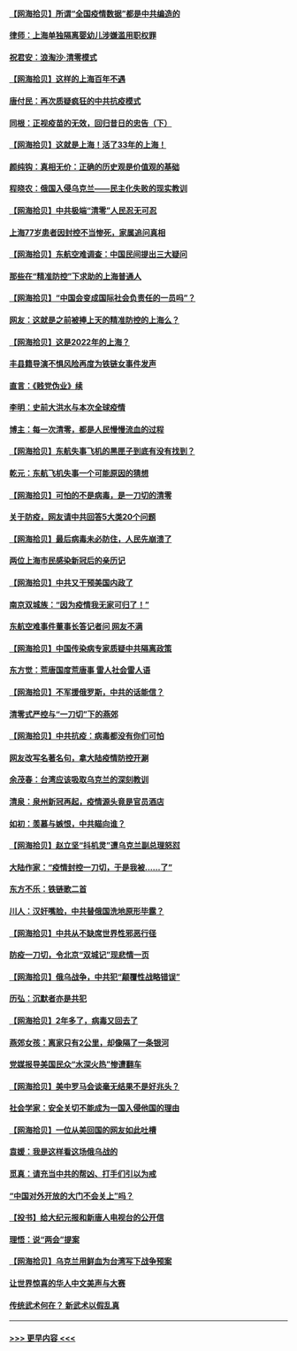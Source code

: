 #### [【网海拾贝】所谓“全国疫情数据”都是中共编造的](../pages/nsc993/n13694674.md?t=04051103) 
#### [律师：上海单独隔离婴幼儿涉嫌滥用职权罪](../pages/nsc993/n13694627.md?t=04051103) 
#### [祝君安：浪淘沙·清零模式](../pages/nsc993/n13694452.md?t=04051103) 
#### [【网海拾贝】这样的上海百年不遇](../pages/nsc993/n13692603.md?t=04051103) 
#### [唐付民：再次质疑疯狂的中共抗疫模式](../pages/nsc993/n13691971.md?t=04051103) 
#### [同根：正视疫苗的无效，回归昔日的忠告（下）](../pages/nsc993/n13688756.md?t=04051103) 
#### [【网海拾贝】这就是上海！活了33年的上海！](../pages/nsc993/n13688654.md?t=04051103) 
#### [颜纯钩：真相无价：正确的历史观是价值观的基础](../pages/nsc993/n13688555.md?t=04051103) 
#### [程晓农：俄国入侵乌克兰——民主化失败的现实教训](../pages/nsc993/n13686006.md?t=04051103) 
#### [【网海拾贝】中共极端“清零”人民忍无可忍](../pages/nsc993/n13685914.md?t=04051103) 
#### [上海77岁患者因封控不当惨死，家属追问真相](../pages/nsc993/n13685891.md?t=04051103) 
#### [【网海拾贝】东航空难调查：中国民间提出三大疑问](../pages/nsc993/n13683137.md?t=04051103) 
#### [那些在“精准防控”下求助的上海普通人](../pages/nsc993/n13683088.md?t=04051103) 
#### [【网海拾贝】“中国会变成国际社会负责任的一员吗”？](../pages/nsc993/n13680707.md?t=04051103) 
#### [网友：这就是之前被捧上天的精准防控的上海么？](../pages/nsc993/n13680287.md?t=04051103) 
#### [【网海拾贝】这是2022年的上海？](../pages/nsc993/n13678253.md?t=04051103) 
#### [丰县籍导演不惧风险再度为铁链女事件发声](../pages/nsc993/n13678215.md?t=04051103) 
#### [直言：《贱党伪业》续](../pages/nsc993/n13678056.md?t=04051103) 
#### [李明：史前大洪水与本次全球疫情](../pages/nsc993/n13677332.md?t=04051103) 
#### [博主：每一次清零，都是人民慢慢流血的过程](../pages/nsc993/n13676078.md?t=04051103) 
#### [【网海拾贝】东航失事飞机的黑匣子到底有没有找到？](../pages/nsc993/n13676034.md?t=04051103) 
#### [乾元：东航飞机失事一个可能原因的猜想](../pages/nsc993/n13675834.md?t=04051103) 
#### [【网海拾贝】可怕的不是病毒，是一刀切的清零](../pages/nsc993/n13674403.md?t=04051103) 
#### [关于防疫，网友请中共回答5大类20个问题](../pages/nsc993/n13674318.md?t=04051103) 
#### [【网海拾贝】最后病毒未必防住，人民先崩溃了](../pages/nsc993/n13672307.md?t=04051103) 
#### [两位上海市民感染新冠后的亲历记](../pages/nsc993/n13672217.md?t=04051103) 
#### [【网海拾贝】中共又干预美国内政了](../pages/nsc993/n13669564.md?t=04051103) 
#### [南京双城族：“因为疫情我无家可归了！”](../pages/nsc993/n13669511.md?t=04051103) 
#### [东航空难事件董事长答记者问 网友不满](../pages/nsc993/n13669436.md?t=04051103) 
#### [【网海拾贝】中国传染病专家质疑中共隔离政策](../pages/nsc993/n13667190.md?t=04051103) 
#### [东方觉：荒唐国度荒唐事 雷人社会雷人语](../pages/nsc993/n13666926.md?t=04051103) 
#### [【网海拾贝】不军援俄罗斯，中共的话能信？](../pages/nsc993/n13664594.md?t=04051103) 
#### [清零式严控与“一刀切”下的燕郊](../pages/nsc993/n13664450.md?t=04051103) 
#### [【网海拾贝】中共抗疫：病毒都没有你们可怕](../pages/nsc993/n13662063.md?t=04051103) 
#### [网友改写名著名句，拿大陆疫情防控开涮](../pages/nsc993/n13661999.md?t=04051103) 
#### [余茂春：台湾应该吸取乌克兰的深刻教训](../pages/nsc993/n13661829.md?t=04051103) 
#### [清泉：泉州新冠再起，疫情源头竟是官员酒店](../pages/nsc993/n13660898.md?t=04051103) 
#### [如初：羡慕与嫉恨，中共瞄向谁？](../pages/nsc993/n13660773.md?t=04051103) 
#### [【网海拾贝】赵立坚“抖机灵”遭乌克兰副总理怒怼](../pages/nsc993/n13659660.md?t=04051103) 
#### [大陆作家：“疫情封控一刀切，于是我被……了”](../pages/nsc993/n13659323.md?t=04051103) 
#### [东方不乐：铁链歌二首](../pages/nsc993/n13659123.md?t=04051103) 
#### [川人：汉奸嘴脸，中共替俄国洗地原形毕露？](../pages/nsc993/n13657995.md?t=04051103) 
#### [【网海拾贝】中共从不缺席世界性邪恶行径](../pages/nsc993/n13657799.md?t=04051103) 
#### [防疫一刀切，令北京“双城记”现悲情一页](../pages/nsc993/n13657746.md?t=04051103) 
#### [【网海拾贝】俄乌战争，中共犯“颠覆性战略错误”](../pages/nsc993/n13655760.md?t=04051103) 
#### [历弘：沉默者亦是共犯](../pages/nsc993/n13652799.md?t=04051103) 
#### [【网海拾贝】2年多了，病毒又回去了](../pages/nsc993/n13652629.md?t=04051103) 
#### [燕郊女孩：离家只有2公里，却像隔了一条银河](../pages/nsc993/n13652450.md?t=04051103) 
#### [党媒报导美国民众“水深火热”惨遭翻车](../pages/nsc993/n13649966.md?t=04051103) 
#### [【网海拾贝】美中罗马会谈毫无结果不是好兆头？](../pages/nsc993/n13649860.md?t=04051103) 
#### [社会学家：安全关切不能成为一国入侵他国的理由](../pages/nsc993/n13649744.md?t=04051103) 
#### [【网海拾贝】一位从美回国的网友如此吐槽](../pages/nsc993/n13647381.md?t=04051103) 
#### [袁媛：我是这样看这场俄乌战的](../pages/nsc993/n13644892.md?t=04051103) 
#### [觅真：请充当中共的帮凶、打手们引以为戒](../pages/nsc993/n13644228.md?t=04051103) 
#### [“中国对外开放的大门不会关上”吗？](../pages/nsc993/n13644191.md?t=04051103) 
#### [【投书】给大纪元报和新唐人电视台的公开信](../pages/nsc993/n13644124.md?t=04051103) 
#### [理悟：说“两会”提案](../pages/nsc993/n13643927.md?t=04051103) 
#### [【网海拾贝】乌克兰用鲜血为台湾写下战争预案](../pages/nsc993/n13643578.md?t=04051103) 
#### [让世界惊喜的华人中文美声与大赛](../pages/nsc993/n13641647.md?t=04051103) 
#### [传统武术何在？ 新武术以假乱真](../pages/nsc993/n13641615.md?t=04051103) 

----
#### [ >>> 更早内容 <<< ](../indexes/nsc993-earlier.md)
